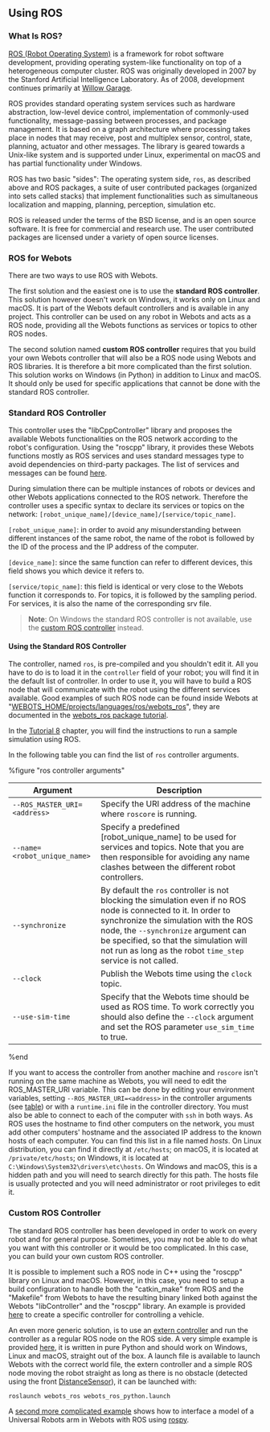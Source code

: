 ## Using ROS

### What Is ROS?

[ROS (Robot Operating System)](http://www.ros.org/) is a framework for robot software development, providing operating system-like functionality on top of a heterogeneous computer cluster.
ROS was originally developed in 2007 by the Stanford Artificial Intelligence Laboratory.
As of 2008, development continues primarily at [Willow Garage](http://www.willowgarage.com/).

ROS provides standard operating system services such as hardware abstraction, low-level device control, implementation of commonly-used functionality, message-passing between processes, and package management.
It is based on a graph architecture where processing takes place in nodes that may receive, post and multiplex sensor, control, state, planning, actuator and other messages.
The library is geared towards a Unix-like system and is supported under Linux, experimental on macOS and has partial functionality under Windows.

ROS has two basic "sides": The operating system side, `ros`, as described above and ROS packages, a suite of user contributed packages (organized into sets called stacks) that implement functionalities such as simultaneous localization and mapping, planning, perception, simulation etc.

ROS is released under the terms of the BSD license, and is an open source software.
It is free for commercial and research use.
The user contributed packages are licensed under a variety of open source licenses.

### ROS for Webots

There are two ways to use ROS with Webots.

The first solution and the easiest one is to use the **standard ROS controller**.
This solution however doesn't work on Windows, it works only on Linux and macOS.
It is part of the Webots default controllers and is available in any project.
This controller can be used on any robot in Webots and acts as a ROS node, providing all the Webots functions as services or topics to other ROS nodes.

The second solution named **custom ROS controller** requires that you build your own Webots controller that will also be a ROS node using Webots and ROS libraries.
It is therefore a bit more complicated than the first solution.
This solution works on Windows (in Python) in addition to Linux and macOS.
It should only be used for specific applications that cannot be done with the standard ROS controller.

### Standard ROS Controller

This controller uses the "libCppController" library and proposes the available Webots functionalities on the ROS network according to the robot's configuration.
Using the "roscpp" library, it provides these Webots functions mostly as ROS services and uses standard messages type to avoid dependencies on third-party packages.
The list of services and messages can be found [here](http://docs.ros.org/melodic/api/webots_ros/html/index-msg.html).

During simulation there can be multiple instances of robots or devices and other Webots applications connected to the ROS network.
Therefore the controller uses a specific syntax to declare its services or topics on the network: `[robot_unique_name]/[device_name]/[service/topic_name]`.

`[robot_unique_name]`: in order to avoid any misunderstanding between different instances of the same robot, the name of the robot is followed by the ID of the process and the IP address of the computer.

`[device_name]`: since the same function can refer to different devices, this field shows you which device it refers to.

`[service/topic_name]`: this field is identical or very close to the Webots function it corresponds to.
For topics, it is followed by the sampling period.
For services, it is also the name of the corresponding srv file.

> **Note**: On Windows the standard ROS controller is not available, use the [custom ROS controller](#custom-ros-controller) instead.

#### Using the Standard ROS Controller

The controller, named `ros`, is pre-compiled and you shouldn't edit it.
All you have to do is to load it in the `controller` field of your robot; you will find it in the default list of controller.
In order to use it, you will have to build a ROS node that will communicate with the robot using the different services available.
Good examples of such ROS node can be found inside Webots at "[WEBOTS\_HOME/projects/languages/ros/webots\_ros](https://github.com/cyberbotics/webots/tree/master/projects/languages/ros/webots_ros)", they are documented in the [webots\_ros package tutorial](http://wiki.ros.org/webots_ros/Tutorials/Sample%20Simulations).

In the [Tutorial 8](tutorial-8-using-ros.md) chapter, you will find the instructions to run a sample simulation using ROS.

In the following table you can find the list of `ros` controller arguments.

%figure "ros controller arguments"

| Argument | Description |
| -------- | ----------- |
| `--ROS_MASTER_URI=<address>` | Specify the URI address of the machine where `roscore` is running. |
| `--name=<robot_unique_name>` | Specify a predefined [robot\_unique\_name] to be used for services and topics. Note that you are then responsible for avoiding any name clashes between the different robot controllers. |
| `--synchronize`   | By default the `ros` controller is not blocking the simulation even if no ROS node is connected to it. In order to synchronize the simulation with the ROS node, the `--synchronize` argument can be specified, so that the simulation will not run as long as the robot `time_step` service is not called. |
| `--clock`   | Publish the Webots time using the `clock` topic. |
| `--use-sim-time` | Specify that the Webots time should be used as ROS time. To work correctly you should also define the `--clock` argument and set the ROS parameter `use_sim_time` to true. |

%end

If you want to access the controller from another machine and `roscore` isn't running on the same machine as Webots, you will need to edit the ROS\_MASTER\_URI variable.
This can be done by editing your environment variables, setting `--ROS_MASTER_URI=<address>` in the controller arguments (see [table](#ros-controller-arguments)) or with a `runtime.ini` file in the controller directory.
You must also be able to connect to each of the computer with  `ssh` in both ways.
As ROS uses the hostname to find other computers on the network, you must add other computers' hostname and the associated IP address to the known hosts of each computer.
You can find this list in a file named *hosts*.
On Linux distribution, you can find it directly at `/etc/hosts`; on macOS, it is located at `/private/etc/hosts`; on Windows, it is located at `C:\Windows\System32\drivers\etc\hosts`.
On Windows and macOS, this is a hidden path and you will need to search directly for this path.
The hosts file is usually protected and you will need administrator or root privileges to edit it.

### Custom ROS Controller

The standard ROS controller has been developed in order to work on every robot and for general purpose.
Sometimes, you may not be able to do what you want with this controller or it would be too complicated.
In this case, you can build your own custom ROS controller.

It is possible to implement such a ROS node in C++ using the "roscpp" library on Linux and macOS.
However, in this case, you need to setup a build configuration to handle both the "catkin\_make" from ROS and the "Makefile" from Webots to have the resulting binary linked both against the Webots "libController" and the "roscpp" library.
An example is provided [here](https://github.com/cyberbotics/webots/tree/master/projects/vehicles/controllers/ros_automobile) to create a specific controller for controlling a vehicle.

An even more generic solution, is to use an [extern controller](running-extern-robot-controllers.md) and run the controller as a regular ROS node on the ROS side.
A very simple example is provided [here](https://github.com/cyberbotics/webots/blob/master/projects/languages/ros/webots_ros/scripts/ros_python.py), it is written in pure Python and should work on Windows, Linux and macOS, straight out of the box.
A launch file is available to launch Webots with the correct world file, the extern controller and a simple ROS node moving the robot straight as long as there is no obstacle (detected using the front [DistanceSensor](../reference/distancesensor.md)), it can be launched with:
```
roslaunch webots_ros webots_ros_python.launch
```

A [second more complicated example](https://github.com/cyberbotics/webots/tree/master/projects/robots/universal_robots/resources/ros_package/ur_e_webots) shows how to interface a model of a Universal Robots arm in Webots with ROS using [rospy](http://wiki.ros.org/rospy).
